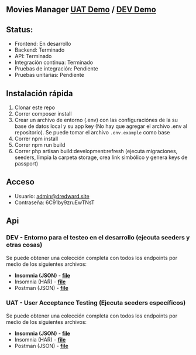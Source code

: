 
## Movies Manager **[UAT Demo](http://uat-movies.dredward.site)** / **[DEV Demo](http://dev-movies.dredward.site)**

## Status: 
* Frontend: En desarrollo
* Backend: Terminado
* API: Terminado
* Integración continua: Terminado
* Pruebas de integración: Pendiente
* Pruebas unitarias: Pendiente

## Instalación rápida

1. Clonar este repo
2. Correr composer install
3. Crear un archivo de entorno (.env) con las configuraciónes de la su base de datos local y su app key (No hay que agregar el archivo .env al repositorio). Se puede tomar el archivo `.env.example` como base
4. Correr npm install
5. Correr npm run build
6. Correr php artisan build:development:refresh (ejecuta migraciones, seeders, limpia la carpeta storage, crea link simbólico y genera keys de passport)



## Acceso

* Usuario: admin@dredward.site
* Contraseña: 6C91by9zruEwTNsT

## Api

### DEV - Entorno para el testeo en el desarrollo (ejecuta seeders y otras cosas)
Se puede obtener una colección completa con todos los endpoints por medio de los siguientes archivos:
* **Insomnia (JSON)** - **[file](https://github.com/DR-Edward/Movies/blob/master/Importation/dev/Insomnia_2020-08-17.json)**
* Insomnia (HAR) - **[file](https://github.com/DR-Edward/Movies/blob/master/Importation/dev/Insomnia_2020-08-17.har)**
* Postman (JSON) - **[file](https://github.com/DR-Edward/Movies/blob/master/Importation/dev/Movies.postman_collection.json)**

### UAT - User Acceptance Testing (Ejecuta seeders específicos)
Se puede obtener una colección completa con todos los endpoints por medio de los siguientes archivos:
* **Insomnia (JSON)** - **[file](https://github.com/DR-Edward/Movies/blob/master/Importation/uat/Insomnia_2020-08-17.json)**
* Insomnia (HAR) - **[file](https://github.com/DR-Edward/Movies/blob/master/Importation/uat/Insomnia_2020-08-17.har)**
* Postman (JSON) - **[file](https://github.com/DR-Edward/Movies/blob/master/Importation/uat/Movies.postman_collection.json)**
